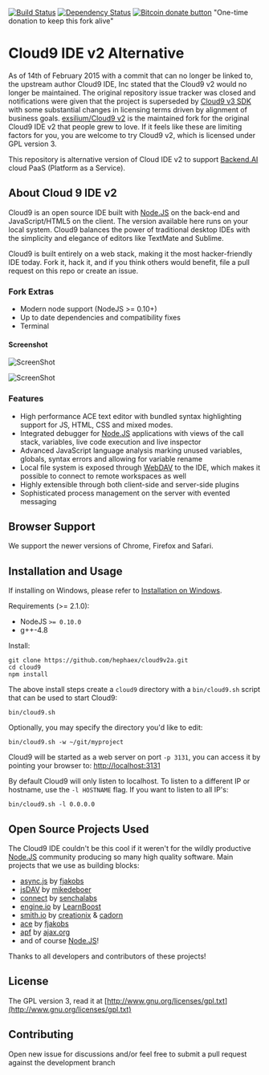 [![Build Status](https://travis-ci.org/exsilium/cloud9.svg?branch=master)](https://travis-ci.org/exsilium/cloud9)
[![Dependency Status](https://gemnasium.com/exsilium/cloud9.svg)](https://gemnasium.com/exsilium/cloud9)
[![Bitcoin donate button](https://img.shields.io/badge/bitcoin-donate-yellow.svg)](https://www.coinbase.com/checkouts/16wBMRsdZkNu6Vk7zQetX27aHLnvwusedz) "One-time donation to keep this fork alive"
 
# Cloud9 IDE v2 Alternative

As of 14th of February 2015 with a commit that can no longer be linked to, the upstream author Cloud9 IDE, Inc stated that the Cloud9 v2 would no longer be maintained. The original repository issue tracker was closed and notifications were given that the project is superseded by [Cloud9 v3 SDK](https://github.com/c9/core/) with some substantial changes in licensing terms driven by alignment of business goals. [exsilium/Cloud9 v2](https://github.com/exsilium/cloud9.git) is the maintained fork for the original Cloud9 IDE v2 that people grew to love. If it feels like these are limiting factors for you, you are welcome to try Cloud9 v2, which is licensed under GPL version 3.

This repository is alternative version of Cloud IDE v2 to support [Backend.AI](https://cloud.backend.ai) cloud PaaS (Platform as a Service).

## About Cloud 9 IDE v2

Cloud9 is an open source IDE built with [Node.JS] on the back-end and JavaScript/HTML5 on the client. The version available here runs on your local system. Cloud9 balances the power of traditional desktop IDEs with the simplicity and elegance of editors like TextMate and Sublime.

Cloud9 is built entirely on a web stack, making it the most hacker-friendly IDE today. Fork it, hack it, and if you think others would benefit, file a pull request on this repo or create an issue.

### Fork Extras

- Modern node support (NodeJS >= 0.10+)
- Up to date dependencies and compatibility fixes
- Terminal

#### Screenshot

![ScreenShot](doc/screenshot01.png)

![ScreenShot](doc/screenshot02.png)

### Features

  * High performance ACE text editor with bundled syntax highlighting support for JS, HTML, CSS and mixed modes.
  * Integrated debugger for [Node.JS] applications with views of the call stack, variables, live code execution and live inspector
  * Advanced JavaScript language analysis marking unused variables, globals, syntax errors and allowing for variable rename
  * Local file system is exposed through [WebDAV](http://en.wikipedia.org/wiki/WebDAV) to the IDE, which makes it possible to connect to remote workspaces as well
  * Highly extensible through both client-side and server-side plugins
  * Sophisticated process management on the server with evented messaging

## Browser Support

We support the newer versions of Chrome, Firefox and Safari.

## Installation and Usage

If installing on Windows, please refer to [Installation on Windows](#installation-on-windows-experimental).

Requirements (>= 2.1.0):

  * NodeJS `>= 0.10.0`
  * g++-4.8

Install:

    git clone https://github.com/hephaex/cloud9v2a.git
    cd cloud9
    npm install

The above install steps create a `cloud9` directory with a `bin/cloud9.sh`
script that can be used to start Cloud9:

    bin/cloud9.sh

Optionally, you may specify the directory you'd like to edit:

    bin/cloud9.sh -w ~/git/myproject

Cloud9 will be started as a web server on port `-p 3131`, you can access it by
pointing your browser to: [http://localhost:3131](http://localhost:3131)

By default Cloud9 will only listen to localhost.
To listen to a different IP or hostname, use the `-l HOSTNAME` flag.
If you want to listen to all IP's:

    bin/cloud9.sh -l 0.0.0.0

## Open Source Projects Used

The Cloud9 IDE couldn't be this cool if it weren't for the wildly productive
[Node.JS] community producing so many high quality software.
Main projects that we use as building blocks:

  * [async.js] by [fjakobs]
  * [jsDAV] by [mikedeboer]
  * [connect] by [senchalabs](http://github.com/senchalabs)
  * [engine.io] by [LearnBoost](http://github.com/LearnBoost)
  * [smith.io](http://github.com/c9/smith.io) by [creationix](http://github.com/creationix) & [cadorn](http://github.com/cadorn)
  * [ace](http://github.com/ajaxorg/ace) by [fjakobs]
  * [apf](http://www.ajax.org) by [ajax.org]
  * and of course [Node.JS]!

Thanks to all developers and contributors of these projects!

[fjakobs]: http://github.com/fjakobs
[javruben]: http://github.com/javruben
[mikedeboer]: http://github.com/mikedeboer
[ajax.org]: http://www.ajax.org/
[async.js]: http://github.com/fjakobs/async.js
[jsDAV]: http://github.com/mikedeboer/jsdav
[connect]: http://github.com/senchalabs/connect
[engine.io]: http://github.com/LearnBoost/engine.io
[requireJS]: http://requirejs.org/
[Node.JS]: http://nodejs.org/

## License

The GPL version 3, read it at [http://www.gnu.org/licenses/gpl.txt](http://www.gnu.org/licenses/gpl.txt)

## Contributing

Open new issue for discussions and/or feel free to submit a pull request against the development branch

